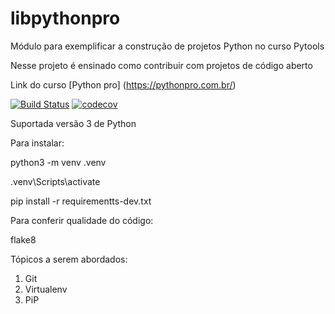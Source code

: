 # libpythonpro
Módulo para exemplificar a construção de projetos Python no curso Pytools

Nesse projeto é ensinado como contribuir com projetos de código aberto

Link do curso [Python pro] (https://pythonpro.com.br/)

[![Build Status](https://app.travis-ci.com/pytomeros/libpythonpro.svg?branch=main)](https://app.travis-ci.com/pytomeros/libpythonpro)
[![codecov](https://codecov.io/gh/juliana228/libpythonpro/branch/main/graph/badge.svg?token=CM9FS47DX3)](https://codecov.io/gh/juliana228/libpythonpro)

Suportada versão 3 de Python

Para instalar:

python3 -m venv .venv

.venv\Scripts\activate

pip install -r requirementts-dev.txt

Para conferir qualidade do código:

flake8

Tópicos a serem abordados:
1. Git
2. Virtualenv
3. PiP
